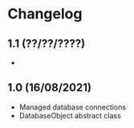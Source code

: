 # Changelog

## 1.1 (??/??/????)

- 

## 1.0 (16/08/2021)

- Managed database connections
- DatabaseObject abstract class
